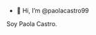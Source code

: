 - 👋 Hi, I’m @paolacastro99

Soy Paola Castro.



<!---
paolacastro99/paolacastro99 is a ✨ special ✨ repository because its `README.md` (this file) appears on your GitHub profile.
You can click the Preview link to take a look at your changes.
--->
